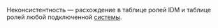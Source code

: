 
Неконсистентность — расхождение в таблице ролей IDM и таблице ролей любой подключенной [системы](https://doc.yandex-team.ru/idm/idm-guide/entities/system.html).
